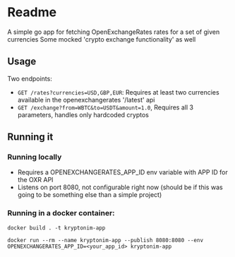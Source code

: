 # Readme

A simple go app for fetching OpenExchangeRates rates for a set of given currencies
Some mocked 'crypto exchange functionality' as well

## Usage

Two endpoints:

- `GET /rates?currencies=USD,GBP,EUR`: Requires at least two currencies available in the openexchangerates '/latest' api
- `GET /exchange?from=WBTC&to=USDT&amount=1.0`, Requires all 3 parameters, handles only hardcoded cryptos

## Running it

### Running locally

- Requires a OPENEXCHANGERATES_APP_ID env variable with APP ID for the OXR API
- Listens on port 8080, not configurable right now (should be if this was going to be something else than a simple project)

### Running in a docker container:

`docker build . -t kryptonim-app`

`docker run --rm --name kryptonim-app --publish 8080:8080 --env OPENEXCHANGERATES_APP_ID=<your_app_id> kryptonim-app`
